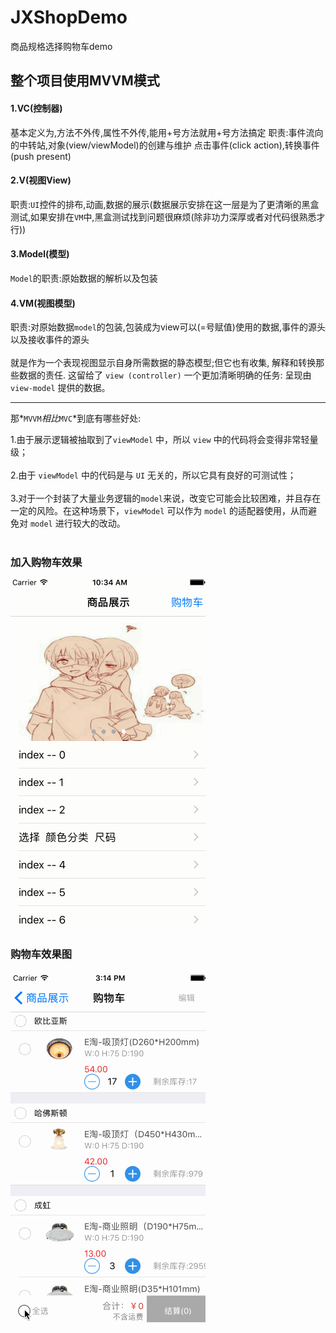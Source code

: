 # JXShopDemo
商品规格选择购物车demo

## 整个项目使用MVVM模式

<p>

#### 1.VC(控制器)
基本定义为,方法不外传,属性不外传,能用+号方法就用+号方法搞定
职责:事件流向的中转站,对象(view/viewModel)的创建与维护
点击事件(click action),转换事件(push present)

#### 2.V(视图View)
职责:`UI`控件的排布,动画,数据的展示(数据展示安排在这一层是为了更清晰的黑盒测试,如果安排在`VM`中,黑盒测试找到问题很麻烦(除非功力深厚或者对代码很熟悉才行))

#### 3.Model(模型)
`Model`的职责:原始数据的解析以及包装

#### 4.VM(视图模型)
职责:对原始数据`model`的包装,包装成为view可以(=号赋值)使用的数据,事件的源头以及接收事件的源头
</br><br />
就是作为一个表现视图显示自身所需数据的静态模型;但它也有收集, 解释和转换那些数据的责任. 这留给了 `view (controller)` 一个更加清晰明确的任务: 呈现由 `view-model` 提供的数据。

</p>

****
那*`MVVM`*相比*`MVC`*到底有哪些好处:

1.由于展示逻辑被抽取到了`viewModel` 中，所以 `view` 中的代码将会变得非常轻量级；</br><br />
2.由于 `viewModel` 中的代码是与 `UI` 无关的，所以它具有良好的可测试性；</br><br />
3.对于一个封装了大量业务逻辑的`model`来说，改变它可能会比较困难，并且存在一定的风险。在这种场景下，`viewModel` 可以作为 `model` 的适配器使用，从而避免对 `model` 进行较大的改动。</br><br />

### 加入购物车效果
![image](https://github.com/HJXIcon/JXShopDemo/blob/master/JXShopDemo/images/chooseGood.gif)

### 购物车效果图
![image](https://github.com/HJXIcon/JXShopDemo/blob/master/JXShopDemo/images/shopCart.gif)


